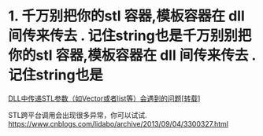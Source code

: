 # 1. 千万别把你的stl 容器,模板容器在 dll 间传来传去 .  记住string也是千万别别把你的stl 容器,模板容器在 dll 间传来传去 .  记住string也是





  [DLL中传递STL参数（如Vector或者list等）会遇到的问题\[转载\]](https://www.cnblogs.com/jiayouwyhit/p/3492437.html)

STL跨平台调用会出现很多异常，你可以试试.
https://www.cnblogs.com/lidabo/archive/2013/09/04/3300327.html
















